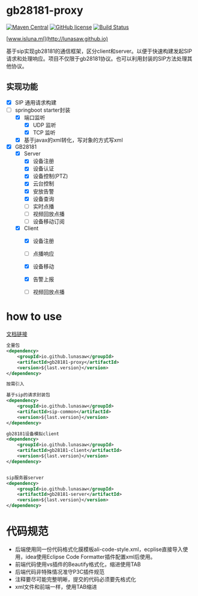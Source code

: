 # gb28181-proxy

[![Maven Central](https://img.shields.io/maven-central/v/io.github.lunasaw/luna-gb28181-proxy)](https://mvnrepository.com/artifact/io.github.lunasaw/gb28181-proxy-common)
[![GitHub license](https://img.shields.io/badge/MIT_License-blue.svg)](https://raw.githubusercontent.com/lunasaw/luna-gb28181-proxy/master/LICENSE)
[![Build Status](https://github.com/lunasaw/gb28181-proxy/actions/workflows/maven-publish.yml/badge.svg?branch=master)](https://github.com/lunasaw/gb28181-proxy/actions)

[www.isluna.ml](http://lunasaw.github.io)

基于sip实现gb28181的通信框架，区分client和server。以便于快速构建发起SIP请求和处理响应。项目不仅限于gb28181协议。也可以利用封装的SIP方法处理其他协议。

## 实现功能

- [x] SIP 通用请求构建
- [ ] springboot starter封装 
    - [x] 端口监听
        - [x] UDP 监听
        - [x] TCP 监听
    - [x] 基于javax的xml转化，写对象的方式写xml
- [x] GB28181
  - [x] Server
      - [x] 设备注册
      - [x] 设备认证
      - [x] 设备控制(PTZ)
      - [x] 云台控制
      - [x] 安放告警
      - [x] 设备查询
      - [ ] 实时点播
      - [ ] 视频回放点播
      - [ ] 设备移动订阅
  - [x] Client
      - [x] 设备注册
      - [ ] 点播响应
      - [x] 设备移动
      - [x] 告警上报
      - [ ] 视频回放点播


# how to use

<a href="https://lunasaw.github.io/luna-gb28181-proxy/docs/" target="_blank">文档链接</a>

```xml
全量包
<dependency>
    <groupId>io.github.lunasaw</groupId>
    <artifactId>gb28181-proxy</artifactId>
    <version>${last.version}</version>
</dependency>

按需引入

基于sip的请求封装包
<dependency>
    <groupId>io.github.lunasaw</groupId>
    <artifactId>sip-common</artifactId>
    <version>${last.version}</version>
</dependency>

gb28181设备模拟client
<dependency>
    <groupId>io.github.lunasaw</groupId>
    <artifactId>gb28181-client</artifactId>
    <version>${last.version}</version>
</dependency>


sip服务器server
<dependency>
    <groupId>io.github.lunasaw</groupId>
    <artifactId>gb28181-server</artifactId>
    <version>${last.version}</version>
</dependency>
```

# 代码规范

- 后端使用同一份代码格式化膜模板ali-code-style.xml，ecplise直接导入使用，idea使用Eclipse Code Formatter插件配置xml后使用。
- 前端代码使用vs插件的Beautify格式化，缩进使用TAB
- 后端代码非特殊情况准守P3C插件规范
- 注释要尽可能完整明晰，提交的代码必须要先格式化
- xml文件和前端一样，使用TAB缩进
